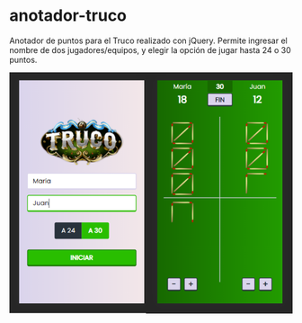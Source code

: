 # anotador-truco
Anotador de puntos para el Truco realizado con jQuery.
Permite ingresar el nombre de dos jugadores/equipos, y elegir la opción de jugar hasta 24 o 30 puntos.

![Captura de pantalla](https://raw.githubusercontent.com/nfpassarino/anotador-truco/main/screen.png)